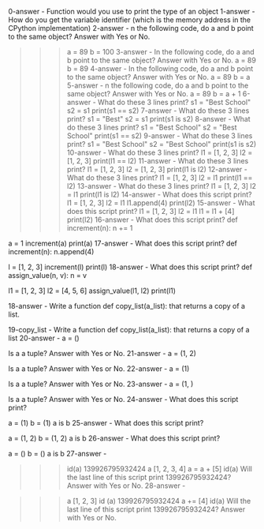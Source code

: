 0-answer - Function would you use to print the type of an object
1-answer - How do you get the variable identifier (which is the memory address in the CPython implementation)
2-answer - n the following code, do a and b point to the same object? Answer with Yes or No.
>>> a = 89
>>> b = 100
3-answer - In the following code, do a and b point to the same object? Answer with Yes or No.
>>> a = 89
>>> b = 89
4-answer - In the following code, do a and b point to the same object? Answer with Yes or No.
>>> a = 89
>>> b = a
5-answer - n the following code, do a and b point to the same object? Answer with Yes or No.
>>> a = 89
>>> b = a + 1
6-answer - What do these 3 lines print?
>>> s1 = "Best School"
>>> s2 = s1
>>> print(s1 == s2)
7-answer - What do these 3 lines print?
>>> s1 = "Best"
>>> s2 = s1
>>> print(s1 is s2)
8-answer - What do these 3 lines print?
>>> s1 = "Best School"
>>> s2 = "Best School"
>>> print(s1 == s2)
9-answer - What do these 3 lines print?
>>> s1 = "Best School"
>>> s2 = "Best School"
>>> print(s1 is s2)
10-answer - What do these 3 lines print?
>>> l1 = [1, 2, 3]
>>> l2 = [1, 2, 3] 
>>> print(l1 == l2)
11-answer - What do these 3 lines print?
>>> l1 = [1, 2, 3]
>>> l2 = [1, 2, 3] 
>>> print(l1 is l2)
12-answer - What do these 3 lines print?
>>> l1 = [1, 2, 3]
>>> l2 = l1
>>> print(l1 == l2)
13-answer - What do these 3 lines print?
>>> l1 = [1, 2, 3]
>>> l2 = l1
>>> print(l1 is l2)
14-answer - What does this script print?
l1 = [1, 2, 3]
l2 = l1
l1.append(4)
print(l2)
15-answer - What does this script print?
l1 = [1, 2, 3]
l2 = l1
l1 = l1 + [4]
print(l2)
16-answer - What does this script print?
def increment(n):
    n += 1

a = 1
increment(a)
print(a)
17-answer - What does this script print?
def increment(n):
    n.append(4)

l = [1, 2, 3]
increment(l)
print(l)
18-answer - What does this script print?
def assign_value(n, v):
    n = v

l1 = [1, 2, 3]
l2 = [4, 5, 6]
assign_value(l1, l2)
print(l1)

18-answer - Write a function def copy_list(a_list): that returns a copy of a list.

19-copy_list - Write a function def copy_list(a_list): that returns a copy of a list
20-answer - a = ()

Is a a tuple? Answer with Yes or No.
21-answer - a = (1, 2)

Is a a tuple? Answer with Yes or No.
22-answer - a = (1)

Is a a tuple? Answer with Yes or No.
23-answer - a = (1, )

Is a a tuple? Answer with Yes or No.
24-answer - What does this script print?

a = (1)
b = (1)
a is b
25-answer - What does this script print?

a = (1, 2)
b = (1, 2)
a is b
26-answer - What does this script print?

a = ()
b = ()
a is b
27-answer - 

>>> id(a)
139926795932424
>>> a
[1, 2, 3, 4]
>>> a = a + [5]
>>> id(a)
Will the last line of this script print 139926795932424? Answer with Yes or No.
28-answer - 

>>> a
[1, 2, 3]
>>> id (a)
139926795932424
>>> a += [4]
>>> id(a)
Will the last line of this script print 139926795932424? Answer with Yes or No.